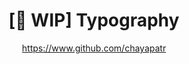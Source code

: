 ---
title: "[🚧 WIP] Typography"
description: "asdf"
pubDate: "Jun 23 2023"
author: "https://www.github.com/chayapatr"
---